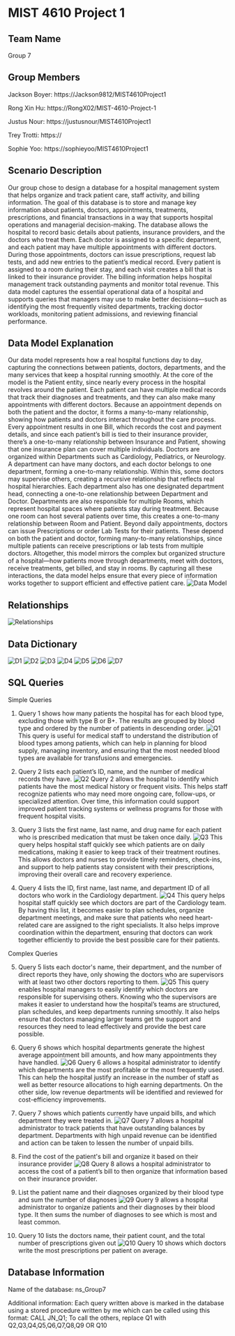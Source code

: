 # MIST 4610 Project 1 

## Team Name
Group 7

## Group Members
Jackson Boyer: https://Jackson9812/MIST4610Project1

Rong Xin Hu: https://RongX02/MIST-4610-Project-1

Justus Nour: https://justusnour/MIST4610Project1

Trey Trotti: https://

Sophie Yoo: https://sophieyoo/MIST4610Project1

## Scenario Description
Our group chose to design a database for a hospital management system that helps organize and track patient care, staff activity, and billing information. The goal of this database is to store and manage key information about patients, doctors, appointments, treatments, prescriptions, and financial transactions in a way that supports hospital operations and managerial decision-making. The database allows the hospital to record basic details about patients, insurance providers, and the doctors who treat them. Each doctor is assigned to a specific department, and each patient may have multiple appointments with different doctors. During those appointments, doctors can issue prescriptions, request lab tests, and add new entries to the patient’s medical record. Every patient is assigned to a room during their stay, and each visit creates a bill that is linked to their insurance provider. The billing information helps hospital management track outstanding payments and monitor total revenue. This data model captures the essential operational data of a hospital and supports queries that managers may use to make better decisions—such as identifying the most frequently visited departments, tracking doctor workloads, monitoring patient admissions, and reviewing financial performance.

## Data Model Explanation
Our data model represents how a real hospital functions day to day, capturing the connections between patients, doctors, departments, and the many services that keep a hospital running smoothly. At the core of the model is the Patient entity, since nearly every process in the hospital revolves around the patient. Each patient can have multiple medical records that track their diagnoses and treatments, and they can also make many appointments with different doctors. Because an appointment depends on both the patient and the doctor, it forms a many-to-many relationship, showing how patients and doctors interact throughout the care process. Every appointment results in one Bill, which records the cost and payment details, and since each patient’s bill is tied to their insurance provider, there’s a one-to-many relationship between Insurance and Patient, showing that one insurance plan can cover multiple individuals.
Doctors are organized within Departments such as Cardiology, Pediatrics, or Neurology. A department can have many doctors, and each doctor belongs to one department, forming a one-to-many relationship. Within this, some doctors may supervise others, creating a recursive relationship that reflects real hospital hierarchies. Each department also has one designated department head, connecting a one-to-one relationship between Department and Doctor. Departments are also responsible for multiple Rooms, which represent hospital spaces where patients stay during treatment. Because one room can host several patients over time, this creates a one-to-many relationship between Room and Patient.
Beyond daily appointments, doctors can issue Prescriptions or order Lab Tests for their patients. These depend on both the patient and doctor, forming many-to-many relationships, since multiple patients can receive prescriptions or lab tests from multiple doctors. Altogether, this model mirrors the complex but organized structure of a hospital—how patients move through departments, meet with doctors, receive treatments, get billed, and stay in rooms. By capturing all these interactions, the data model helps ensure that every piece of information works together to support efficient and effective patient care.
![Data Model](https://github.com/sophieyoo/MIST4610Project1/blob/main/database.png)
## Relationships
![Relationships](https://github.com/sophieyoo/MIST4610Project1/blob/main/relationships.png)
## Data Dictionary
![D1](https://github.com/sophieyoo/MIST4610Project1/blob/main/datad1.png)
![D2](https://github.com/sophieyoo/MIST4610Project1/blob/main/datad2.png)
![D3](https://github.com/sophieyoo/MIST4610Project1/blob/main/datad3.png)
![D4](https://github.com/sophieyoo/MIST4610Project1/blob/main/datad4.png)
![D5](https://github.com/sophieyoo/MIST4610Project1/blob/main/datad5.png)
![D6](https://github.com/sophieyoo/MIST4610Project1/blob/main/datad6.png)
![D7](https://github.com/sophieyoo/MIST4610Project1/blob/main/datad7.png)
## SQL Queries
Simple Queries
1. Query 1 shows how many patients the hospital has for each blood type, excluding those with type B or B+. The results are grouped by blood type and ordered by the number of patients in descending order.
![Q1](https://github.com/sophieyoo/MIST4610Project1/blob/main/query1.png)
This query is useful for medical staff to understand the distribution of blood types among patients, which can help in planning for blood supply, managing inventory, and ensuring that the most needed blood types are available for transfusions and emergencies.

2. Query 2 lists each patient’s ID, name, and the number of medical records they have.
![Q2](https://github.com/sophieyoo/MIST4610Project1/blob/main/query2.png)
Query 2 allows the hospital to identify which patients have the most medical history or frequent visits. This helps staff recognize patients who may need more ongoing care, follow-ups, or specialized attention. Over time, this information could support improved patient tracking systems or wellness programs for those with frequent hospital visits.

3. Query 3 lists the first name, last name, and drug name for each patient who is prescribed medication that must be taken once daily.
![Q3](https://github.com/sophieyoo/MIST4610Project1/blob/main/query3.png)
This query helps hospital staff quickly see which patients are on daily medications, making it easier to keep track of their treatment routines. This allows doctors and nurses to provide timely reminders, check-ins, and support to help patients stay consistent with their prescriptions, improving their overall care and recovery experience.

4. Query 4 lists the ID, first name, last name, and department ID of all doctors who work in the Cardiology department.
![Q4](https://github.com/sophieyoo/MIST4610Project1/blob/main/query4.png)
This query helps hospital staff quickly see which doctors are part of the Cardiology team. By having this list, it becomes easier to plan schedules, organize department meetings, and make sure that patients who need heart-related care are assigned to the right specialists. It also helps improve coordination within the department, ensuring that doctors can work together efficiently to provide the best possible care for their patients.

Complex Queries

5. Query 5 lists each doctor's name, their department, and the number of direct reports they have, only showing the doctors who are supervisors with at least two other doctors reporting to them.
![Q5](https://github.com/sophieyoo/MIST4610Project1/blob/main/query5.png)
This query enables hospital managers to easily identify which doctors are responsible for supervising others. Knowing who the supervisors are makes it easier to understand how the hospital’s teams are structured, plan schedules, and keep departments running smoothly. It also helps ensure that doctors managing larger teams get the support and resources they need to lead effectively and provide the best care possible.

6. Query 6 shows which hospital departments generate the highest average appointment bill amounts, and how many appointments they have handled. 
![Q6](https://github.com/sophieyoo/MIST4610Project1/blob/main/query6.png)
Query 6 allows a hospital administrator to identify which departments are the most profitable or the most frequently used. This can help the hospital justify an increase in the number of staff as well as better resource allocations to high earning departments. On the other side, low revenue departments will be identified and reviewed for cost-efficiency improvements.

7. Query 7 shows which patients currently have unpaid bills, and which department they were treated in.
![Q7](https://github.com/sophieyoo/MIST4610Project1/blob/main/query7.png)
Query 7 allows a hospital administrator to track patients that have outstanding balances by department. Departments with high unpaid revenue can be identified and action can be taken to lessen the number of unpaid bills.

8. Find the cost of the patient's bill and organize it based on their insurance provider
![Q8](https://github.com/sophieyoo/MIST4610Project1/blob/main/query8.png)
Query 8 allows a hospital administrator to access the cost of a patient’s bill to then organize that information based on their insurance provider.

9. List the patient name and their diagnoses organized by their blood type and sum the number of diagnoses
![Q9](https://github.com/sophieyoo/MIST4610Project1/blob/main/query9.png)
Query 9 allows a hospital administrator to organize patients and their diagnoses by their blood type. It then sums the number of diagnoses to see which is most and least common.

10. Query 10 lists the doctors name, their patient count, and the total number of prescriptions given out
![Q10](https://github.com/sophieyoo/MIST4610Project1/blob/main/query10.png)
Query 10 shows which doctors write the most prescriptions per patient on average.

## Database Information

Name of the database: ns_Group7

Additional information: Each query written above is marked in the database using a stored procedure written by me which can be called using this format: CALL JN_Q1; To call the others, replace Q1 with Q2,Q3,Q4,Q5,Q6,Q7,Q8,Q9 OR Q10


